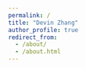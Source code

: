 ```yaml
---
permalink: /
title: "Devin Zhang"
author_profile: true
redirect_from: 
  - /about/
  - /about.html
---
```


